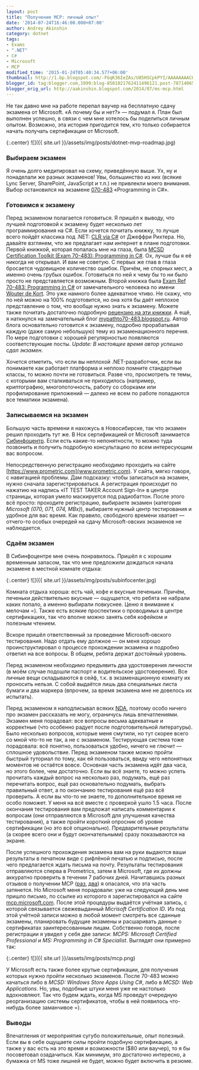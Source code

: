 ```yaml
---
layout: post
title: "Получение MCP: личный опыт"
date: '2014-07-24T16:46:00.000+07:00'
author: Andrey Akinshin
category: dotnet
tags:
- Exams
- ".NET"
- C#
- Microsoft
- MCP
modified_time: '2015-01-24T05:40:34.577+06:00'
thumbnail: http://1.bp.blogspot.com/-FGqK36IeZAs/U85HSCpkPYI/AAAAAAAACQs/G-Qzvbu_xLQ/s72-c/cert.jpg
blogger_id: tag:blogger.com,1999:blog-8501021762411496121.post-787140650698567141
blogger_orig_url: http://aakinshin.blogspot.com/2014/07/ms-mcp.html
---
```


Не так давно мне на работе перепал ваучер на бесплатную сдачу экзамена от Microsoft. «А почему бы и нет?» — подумал я. План был выполнен успешно, в связи с чем мне хотелось бы поделиться личным опытом. Возможно, эта история пригодится тем, кто только собирается начать получать сертификации от Microsoft.

{:.center}
![]({{ site.url }}/assets/img/posts/dotnet-mvp-roadmap.jpg)

<!--more-->

### Выбираем экзамен

Я очень долго медитировал на схему, приведённую выше. Ух, ну и понаделали же разных экзаменов! Увы, большинство из них (всякие Lync Server, SharePoint, JavaScript и т.п.) не привлекли моего внимания. Выбор остановился на экзамене [070-483](https://www.microsoft.com/learning/ru-ru/exam-70-483.aspx) «Programming in C#».

### Готовимся к экзамену

Перед экзаменом полагается готовиться.
Я пришёл к выводу, что лучшей подготовкой к экзамену будет несколько лет программирования на C#.
Если хочется почитать книжку, то лучше всего пойдёт классика под .NET: [CLR via C#](https://www.goodreads.com/book/show/16033480-clr-via-c)	от Джеффри Рихтера.
Но, давайте взглянем, что же предлагает нам интернет в плане подготовки.
Первой книжкой, которая попалась мне на глаза, была	[MCSD Certification Toolkit (Exam 70-483): Programming in C#](https://www.goodreads.com/book/show/17082095-mcsd-certification-toolkit-exam-70-483).
Ох, лучше бы я её никогда не открывал. И вам не советую. С первых же глав в глаза бросается чудовищное количество ошибок. Причём, не спорных мест, а именно очень грубых ошибок. Готовиться по ней к чему бы то ни было просто не представляется возможным.
Второй книжка была [Exam Ref 70-483: Programming in C#](https://www.goodreads.com/book/show/16144492-exam-ref-70-483) от замечательного человека по имени [Wouter de Kort](http://wouterdekort.blogspot.ru/). Это уже намного более адекватное чтиво. Не скажу, что по ней можно на 100% подготовится, но она хотя бы даёт неплохое представление о том, что вообще нужно знать к экзамену.
Можете также почитать достаточно подробную [рецензию на эти книжки](http://sonyks2007.blogspot.ru/2014/02/microsoft-exam-70-483.html).
А ещё, я наткнулся на замечательный блог [mypathto70-483.blogspot.ru](http://mypathto70-483.blogspot.ru/). Автор блога основательно готовится к экзамену, подробно прорабатывая каждую (даже самую небольшую) тему из экзаменационного перечня. По мере подготовки с хорошей регулярностью появляются соответствующие посты. *Update: В настоящее время автор успешно сдал экзамен*.

Хочется отметить, что если вы неплохой .NET-разработчик, если вы понимаете как работает платформа и неплохо помните стандартные классы, то можно почти не готовиться. Разве что, просмотреть те темы, с которыми вам сталкиваться не приходилось (например, криптографию, многопоточность, работу со сборками или профилирование приложений — далеко не всем по работе попадаются все тематики экзамена).

### Записываемся на экзамен

Большую часть времени я нахожусь в Новосибирске, так что экзамен решил проходить тут же. В Нск сертификацией от Microsoft занимается [Сибинфоцентр](http://www.sibinfo.ru/). Если есть какие-то непонятности, то можно туда позвонить и получить подробную консультацию по всем интересующим вас вопросом.

Непосредственную регистрацию необходимо проходить на сайте [https://www.prometric.com](www.prometric.com). У сайта, мягко говоря, с навигацией проблемы. Дам подсказку: чтобы записаться на экзамен, нужно сначала зарегистрироваться. А регистрация происходит по нажатию на надпись «IT TEST TAKER Account Sign-In» в центре страницы, которая умело маскируется под радиобаттон. После этого всё просто: проходите регистрацию, выбираете экзамен (категория <i>Microsoft (070, 071, 074, MBx)</i>), выбираете нужный центр тестирования и удобное для вас время. Как правило, свободного времени хватает — отчего-то особых очередей на сдачу Microsoft-овских экзаменов не наблюдается.

### Сдаём экзамен

В Сибинфоцентре мне очень понравилось. Пришёл я с хорошим временным запасом, так что мне предложили дождаться начала экзамене в местной комнате отдыха:

{:.center}
![]({{ site.url }}/assets/img/posts/subinfocenter.jpg)

Комната отдыха хороша: есть чай, кофе и вкусные печеньки. Причём, печеньки действительно вкусные — ощущается, что ребята не набрали каких попало, а именно выбирали повкуснее. Ценю я внимание к мелочам =). Также есть всякие проспектики о проводимых в центре сертификациях, так что вполне можно занять себя кофейком и полезным чтением.

Вскоре пришёл ответственный за проведение Microsoft-овского тестирования. Надо отдать ему должное — он меня хорошо проинструктировал о процессе прохождении экзамена и подробно ответил на все вопросы. В общем, ребята держат достойный уровень.

Перед экзаменом необходимо предъявить два удостоверения личности (в моём случае подошли паспорт и водительское удостоверение). Все личные вещи складываются в сейф, т.к. в экзаменационную комнату их проносить нельзя. С собой выдаётся лишь два специальных листа бумаги и два маркера (впрочем, за время экзамена мне не довелось их испытать).

Перед экзаменом я наподписывал всяких [NDA](https://www.microsoft.com/learning/en-us/certification-exam-policies.aspx), поэтому особо ничего про экзамен рассказать не могу, ограничусь лишь впечатлениями. Экзамен меня порадовал: все вопросы весьма адекватные и корректные (что особенно радует после подготовительной литературы). Было несколько вопросов, которые меня смутили, но тут скорее всего со мной что-то не так, а не с экзаменом. Тестирующая система тоже порадовала: всё понятно, пользоваться удобно, ничего не глючит — сплошное удовольствие. Перед экзаменом также можно пройти быстрый туториал по тому, как ей пользоваться, ввиду чего непонятных моментов не остаётся вовсе. Основная часть экзамена идёт два часа, но этого более, чем достаточно. Если вы всё знаете, то можно успеть прочитать каждый вопрос на несколько раз, подумать, ещё раз перечитать вопрос, ещё раз основательно подумать, выбрать правильный ответ, а по окончанию тестирования ещё раз всё проверить. А если вы что-то не знаете, то дополнительное время не особо поможет. У меня на всё вместе с проверкой ушло 1.5 часа. После окончания тестирования вам предложат написать комментарии к вопросам (они отправляются в Microsoft для улучшения качества тестирования), а также пройти короткий опросник об уровне сертификации (но это всё опционально). Предварительные результаты (а скорее всего они и будут окончательными) сразу показываются на экране.

После успешного прохождения экзамена вам на руки выдаются ваши результаты в печатном виде с рифлёной печатью и подписью, после чего предлагается ждать письма на почту. Результаты тестирования отправляются сперва в Prometrics, затем в Microsoft, где их должны аккуратно проверить в течении 7 рабочих дней. Начитавшись разных отзывов о получении MCP ([раз](http://sonyks2007.blogspot.ru/2014/02/mcp.html),	[два](http://www.danshin.ms/2007/12/mcp.html)) я опасался, что эта часть затянется. Но Microsoft меня порадовали: уже на следующий день мне пришло письмо, по ссылке из которого я зарегистировался на сайте [mcp.microsoft.com](http://mcp.microsoft.com/). После этой процедуры выдаётся учётная запись, с которой связывается свежевыданный *Micrisoft Certification ID*. Из под этой учётной записи можно в любой момент смотреть все сданные экзамены, планировать будущие экзамены и расшаривать данные о сертификатах заинтересованным лицам. Собственно говоря, после регистрации я увидел у себя две записи: *MCPS: Microsoft Certified Professional* и *MS: Programming in C# Specialist*. Выглядят они примерно так:

{:.center}
![]({{ site.url }}/assets/img/posts/mcp.png)

У Microsoft есть также более крутые сертификации, для получения которых нужно пройти несколько экзаменов. После 70-483 можно качаться либо в *MCSD: Windows Store Apps Using C#*, либо в *MCSD: Web Applications*. Но, увы, подобные штуки меня уже не настолько вдохновляют. Так что будем ждать, когда MS проведут очередную реорганизацию системы сертификатов, чтобы в ней появилось что-нибудь более заманчивое =).

### Выводы

Впечатления от мероприятия сугубо положительные, опыт полезный. Если вы в себе ощущаете силы пройти подобную сертификацию, а также у вас есть на это время и возможности ($80 или ваучер), то я бы посоветовал озадачиться. Как минимум, это достаточно интересно, а бумажка от MS тоже лишней не будет, можно будет включить в резюме.